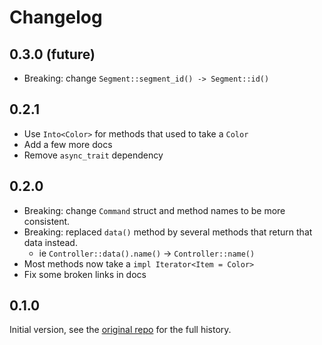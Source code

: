 # Changelog

## 0.3.0 (future)

- Breaking: change `Segment::segment_id() -> Segment::id()`

## 0.2.1

- Use `Into<Color>` for methods that used to take a `Color`
- Add a few more docs
- Remove `async_trait` dependency

## 0.2.0

- Breaking: change `Command` struct and method names to be more consistent.
- Breaking: replaced `data()` method by several methods that return that data instead.
  - ie `Controller::data().name()` -> `Controller::name()`
- Most methods now take a `impl Iterator<Item = Color>`
- Fix some broken links in docs

## 0.1.0

Initial version, see the [original repo](https://github.com/nicoulaj/openrgb-rs) for the full history.
